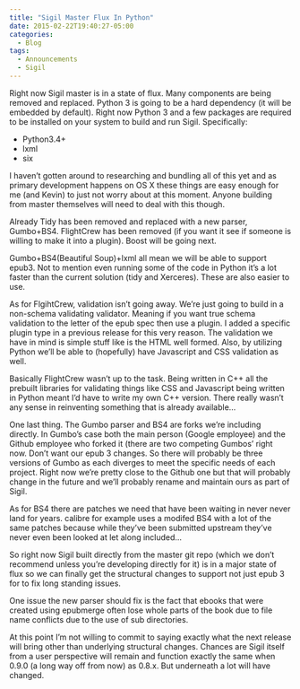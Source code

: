 ```yaml
---
title: "Sigil Master Flux In Python"
date: 2015-02-22T19:40:27-05:00
categories:
  - Blog
tags:
  - Announcements
  - Sigil
---
```


Right now Sigil master is in a state of flux. Many components are being removed and replaced. Python 3 is going to be a hard dependency (it will be embedded by default). Right now Python 3 and a few packages are required to be installed on your system to build and run Sigil. Specifically:

*   Python3.4+
*   lxml
*   six

I haven’t gotten around to researching and bundling all of this yet and as primary development happens on OS X these things are easy enough for me (and Kevin) to just not worry about at this moment. Anyone building from master themselves will need to deal with this though.

Already Tidy has been removed and replaced with a new parser, Gumbo+BS4. FlightCrew has been removed (if you want it see if someone is willing to make it into a plugin). Boost will be going next.

Gumbo+BS4(Beautiful Soup)+lxml all mean we will be able to support epub3. Not to mention even running some of the code in Python it’s a lot faster than the current solution (tidy and Xerceres). These are also easier to use.

As for FlgihtCrew, validation isn’t going away. We’re just going to build in a non-schema validating validator. Meaning if you want true schema validation to the letter of the epub spec then use a plugin. I added a specific plugin type in a previous release for this very reason. The validation we have in mind is simple stuff like is the HTML well formed. Also, by utilizing Python we’ll be able to (hopefully) have Javascript and CSS validation as well.

Basically FlightCrew wasn’t up to the task. Being written in C++ all the prebuilt libraries for validating things like CSS and Javascript being written in Python meant I’d have to write my own C++ version. There really wasn’t any sense in reinventing something that is already available…

One last thing. The Gumbo parser and BS4 are forks we’re including directly. In Gumbo’s case both the main person (Google employee) and the Github employee who forked it (there are two competing Gumbos’ right now. Don’t want our epub 3 changes. So there will probably be three versions of Gumbo as each diverges to meet the specific needs of each project. Right now we’re pretty close to the Github one but that will probably change in the future and we’ll probably rename and maintain ours as part of Sigil.

As for BS4 there are patches we need that have been waiting in never never land for years. calibre for example uses a modifed BS4 with a lot of the same patches because while they’ve been submitted upstream they’ve never even been looked at let along included…

So right now Sigil built directly from the master git repo (which we don’t recommend unless you’re developing directly for it) is in a major state of flux so we can finally get the structural changes to support not just epub 3 for to fix long standing issues.

One issue the new parser should fix is the fact that ebooks that were created using epubmerge often lose whole parts of the book due to file name conflicts due to the use of sub directories.

At this point I’m not willing to commit to saying exactly what the next release will bring other than underlying structural changes. Chances are Sigil itself from a user perspective will remain and function exactly the same when 0.9.0 (a long way off from now) as 0.8.x. But underneath a lot will have changed.